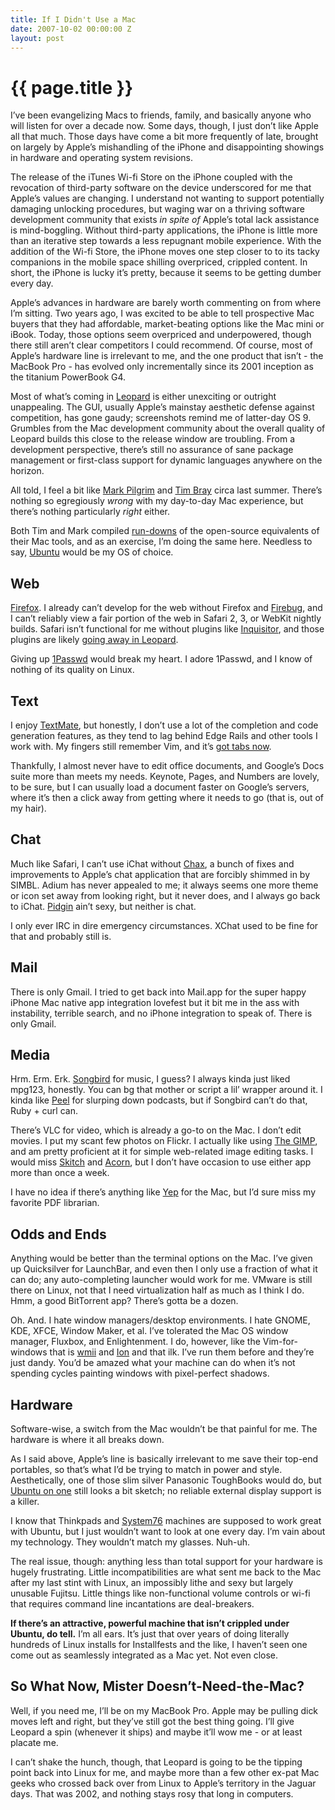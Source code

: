 ```yaml
---
title: If I Didn't Use a Mac
date: 2007-10-02 00:00:00 Z
layout: post
---
```


{{ page.title }}
================

I’ve been evangelizing Macs to friends, family, and basically anyone who will listen for over a decade now. Some days, though, I just don’t like Apple all that much. Those days have come a bit more frequently of late, brought on largely by Apple’s mishandling of the iPhone and disappointing showings in hardware and operating system revisions.

The release of the iTunes Wi-fi Store on the iPhone coupled with the revocation of third-party software on the device underscored for me that Apple’s values are changing. I understand not wanting to support potentially damaging unlocking procedures, but waging war on a thriving software development community that exists *in spite of* Apple’s total lack assistance is mind-boggling. Without third-party applications, the iPhone is little more than an iterative step towards a less repugnant mobile experience. With the addition of the Wi-fi Store, the iPhone moves one step closer to to its tacky companions in the mobile space shilling overpriced, crippled content. In short, the iPhone is lucky it’s pretty, because it seems to be getting dumber every day.

Apple’s advances in hardware are barely worth commenting on from where I’m sitting. Two years ago, I was excited to be able to tell prospective Mac buyers that they had affordable, market-beating options like the Mac mini or iBook. Today, those options seem overpriced and underpowered, though there still aren’t clear competitors I could recommend. Of course, most of Apple’s hardware line is irrelevant to me, and the one product that isn’t - the MacBook Pro - has evolved only incrementally since its 2001 inception as the titanium PowerBook G4.

Most of what’s coming in [Leopard](http://www.apple.com/macosx/leopard/) is either unexciting or outright unappealing. The GUI, usually Apple’s mainstay aesthetic defense against competition, has gone gaudy; screenshots remind me of latter-day OS 9. Grumbles from the Mac development community about the overall quality of Leopard builds this close to the release window are troubling. From a development perspective, there’s still no assurance of sane package management or first-class support for dynamic languages anywhere on the horizon.

All told, I feel a bit like [Mark Pilgrim](http://diveintomark.org/archives/2006/06/02/when-the-bough-breaks) and [Tim Bray](http://www.tbray.org/ongoing/When/200x/2006/06/15/Switch-From-Mac) circa last summer. There’s nothing so egregiously *wrong* with my day-to-day Mac experience, but there’s nothing particularly *right* either.

Both Tim and Mark compiled [run-downs](http://diveintomark.org/archives/2006/06/26/essentials-2006) of the open-source equivalents of their Mac tools, and as an exercise, I’m doing the same here. Needless to say, [Ubuntu](http://www.ubuntu.com/) would be my OS of choice.

Web
---

[Firefox](http://www.getfirefox.com/). I already can’t develop for the web without Firefox and [Firebug](http://www.getfirebug.com/), and I can’t reliably view a fair portion of the web in Safari 2, 3, or WebKit nightly builds. Safari isn’t functional for me without plugins like [Inquisitor](http://www.inquisitorx.com/), and those plugins are likely [going away in Leopard](http://www.hicksdesign.co.uk/journal/an-end-to-browser-pimping).

Giving up [1Passwd](http://www.1passwd.com) would break my heart. I adore 1Passwd, and I know of nothing of its quality on Linux.

Text
----

I enjoy [TextMate](http://www.macromates.com/), but honestly, I don’t use a lot of the completion and code generation features, as they tend to lag behind Edge Rails and other tools I work with. My fingers still remember Vim, and it’s [got tabs now](http://ruturajv.wordpress.com/2006/12/23/vim-7-tabs/).

Thankfully, I almost never have to edit office documents, and Google’s Docs suite more than meets my needs. Keynote, Pages, and Numbers are lovely, to be sure, but I can usually load a document faster on Google’s servers, where it’s then a click away from getting where it needs to go (that is, out of my hair).

Chat
----

Much like Safari, I can’t use iChat without [Chax](http://www.ksuther.com/chax/), a bunch of fixes and improvements to Apple’s chat application that are forcibly shimmed in by SIMBL. Adium has never appealed to me; it always seems one more theme or icon set away from looking right, but it never does, and I always go back to iChat. [Pidgin](http://www.pidgin.im/) ain’t sexy, but neither is chat.

I only ever IRC in dire emergency circumstances. XChat used to be fine for that and probably still is.

Mail
----

There is only Gmail. I tried to get back into Mail.app for the super happy iPhone Mac native app integration lovefest but it bit me in the ass with instability, terrible search, and no iPhone integration to speak of. There is only Gmail.

Media
-----

Hrm. Erm. Erk. [Songbird](http://www.songbirdnest.com/) for music, I guess? I always kinda just liked mpg123, honestly. You can bg that mother or script a lil’ wrapper around it. I kinda like [Peel](http://www.getpeel.com/) for slurping down podcasts, but if Songbird can’t do that, Ruby + curl can.

There’s VLC for video, which is already a go-to on the Mac. I don’t edit movies. I put my scant few photos on Flickr. I actually like using [The GIMP](http://www.gimp.org/), and am pretty proficient at it for simple web-related image editing tasks. I would miss [Skitch](http://plasq.com/skitch) and [Acorn](http://flyingmeat.com/acorn/), but I don’t have occasion to use either app more than once a week.

I have no idea if there’s anything like [Yep](http://www.yepthat.com/) for the Mac, but I’d sure miss my favorite PDF librarian.

Odds and Ends
-------------

Anything would be better than the terminal options on the Mac. I’ve given up Quicksilver for LaunchBar, and even then I only use a fraction of what it can do; any auto-completing launcher would work for me. VMware is still there on Linux, not that I need virtualization half as much as I think I do. Hmm, a good BitTorrent app? There’s gotta be a dozen.

Oh. And. I hate window managers/desktop environments. I hate GNOME, KDE, XFCE, Window Maker, et al. I’ve tolerated the Mac OS window manager, Fluxbox, and Enlightenment. I do, however, like the Vim-for-windows that is [wmii](http://wmii.suckless.org/) and [Ion](http://modeemi.fi/~tuomov/ion/) and that ilk. I’ve run them before and they’re just dandy. You’d be amazed what your machine can do when it’s not spending cycles painting windows with pixel-perfect shadows.

Hardware
--------

Software-wise, a switch from the Mac wouldn’t be that painful for me. The hardware is where it all breaks down.

As I said above, Apple’s line is basically irrelevant to me save their top-end portables, so that’s what I’d be trying to match in power and style. Aesthetically, one of those slim silver Panasonic ToughBooks would do, but [Ubuntu on one](http://www.cs.unm.edu/~moret/CFY5.html) still looks a bit sketch; no reliable external display support is a killer.

I know that Thinkpads and [System76](http://system76.com/) machines are supposed to work great with Ubuntu, but I just wouldn’t want to look at one every day. I’m vain about my technology. They wouldn’t match my glasses. Nuh-uh.

The real issue, though: anything less than total support for your hardware is hugely frustrating. Little incompatibilities are what sent me back to the Mac after my last stint with Linux, an impossibly lithe and sexy but largely unusable Fujitsu. Little things like non-functional volume controls or wi-fi that requires command line incantations are deal-breakers.

**If there’s an attractive, powerful machine that isn’t crippled under Ubuntu, do tell.** I’m all ears. It’s just that over years of doing literally hundreds of Linux installs for Installfests and the like, I haven’t seen one come out as seamlessly integrated as a Mac yet. Not even close.

So What Now, Mister Doesn’t-Need-the-Mac?
-----------------------------------------

Well, if you need me, I’ll be on my MacBook Pro. Apple may be pulling dick moves left and right, but they’ve still got the best thing going. I’ll give Leopard a spin (whenever it ships) and maybe it’ll wow me - or at least placate me.

I can’t shake the hunch, though, that Leopard is going to be the tipping point back into Linux for me, and maybe more than a few other ex-pat Mac geeks who crossed back over from Linux to Apple’s territory in the Jaguar days. That was 2002, and nothing stays rosy that long in computers.
